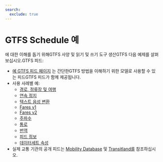 ```yaml
---
search:
  exclude: true
---
```


# GTFS Schedule 예

에 대한 이해를 돕기 위해GTFS 사양 및 읽기 및 쓰기 도구 생산GTFS 다음 예제를 살펴보십시오.GTFS 피드:

- [예 GTFS 피드 페이지](/ko/schedule/example-feed) 는 간단한GTFS 방법을 이해하기 위한 모델로 사용할 수 있는 피드GTFS 피드가 함께 제공됩니다.
- 사용 사례별 예:
    - [경로, 정류장 및 여행](routes-stops-trips)
    - [연속 정지](continuous-stops)
    - [텍스트 음성 변환](text-to-speech)
    - [Fares v1](fares-v1)
    - [Fares v2](fares-v2)
    - [주파수](frequencies)
    - [통로](pathways)
    - [번역](translations)
    - [피드 정보](feed-info)
    - [데이터세트 속성](attributions)
- 실제 교통 기관의 공개 피드는 [Mobility Database](https://database.mobilitydata.org/) 및 [Transitland를](https://www.transit.land/) 참조하십시오.

